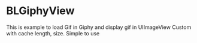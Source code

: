 # BLGiphyView
This is example to load Gif in Giphy and display gif in UIImageView Custom with cache length, size. Simple to use
